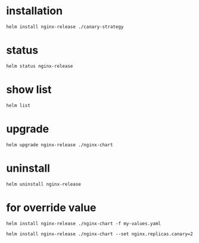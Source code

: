 # installation
```
helm install nginx-release ./canary-strategy
```
# status
```
helm status nginx-release
```
# show list
```
helm list
```
# upgrade
```
helm upgrade nginx-release ./nginx-chart
```
# uninstall
```
helm uninstall nginx-release
```

# for override value
```
helm install nginx-release ./nginx-chart -f my-values.yaml
```

```
helm install nginx-release ./nginx-chart --set nginx.replicas.canary=2
```
